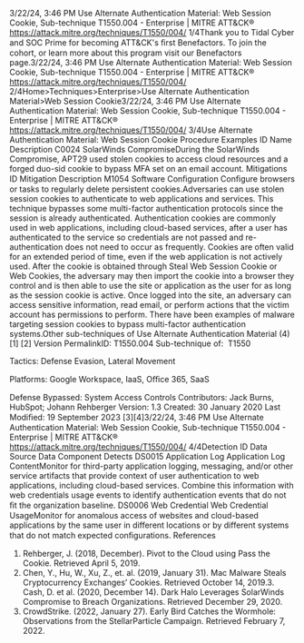 3/22/24, 3:46 PM Use Alternate Authentication Material: Web Session Cookie, Sub-technique T1550.004 - Enterprise | MITRE ATT&CK®
https://attack.mitre.org/techniques/T1550/004/ 1/4Thank you to Tidal Cyber and SOC Prime for becoming ATT&CK's ﬁrst Benefactors. To join the cohort, or learn more about this program visit our
Benefactors page.3/22/24, 3:46 PM Use Alternate Authentication Material: Web Session Cookie, Sub-technique T1550.004 - Enterprise | MITRE ATT&CK®
https://attack.mitre.org/techniques/T1550/004/ 2/4Home>Techniques>Enterprise>Use Alternate Authentication Material>Web Session Cookie3/22/24, 3:46 PM Use Alternate Authentication Material: Web Session Cookie, Sub-technique T1550.004 - Enterprise | MITRE ATT&CK®
https://attack.mitre.org/techniques/T1550/004/ 3/4Use Alternate Authentication Material: Web Session
Cookie
Procedure Examples
ID Name Description
C0024 SolarWinds
CompromiseDuring the SolarWinds Compromise, APT29 used stolen cookies to access cloud resources and a
forged duo-sid cookie to bypass MFA set on an email account.
Mitigations
ID Mitigation Description
M1054 Software Conﬁguration Conﬁgure browsers or tasks to regularly delete persistent cookies.Adversaries can use stolen session cookies to authenticate to web applications and services. This technique bypasses some multi-factor
authentication protocols since the session is already authenticated.
Authentication cookies are commonly used in web applications, including cloud-based services, after a user has authenticated to the service
so credentials are not passed and re-authentication does not need to occur as frequently. Cookies are often valid for an extended period of
time, even if the web application is not actively used. After the cookie is obtained through Steal Web Session Cookie or Web Cookies, the
adversary may then import the cookie into a browser they control and is then able to use the site or application as the user for as long as the
session cookie is active. Once logged into the site, an adversary can access sensitive information, read email, or perform actions that the
victim account has permissions to perform.
There have been examples of malware targeting session cookies to bypass multi-factor authentication systems.Other sub-techniques of Use Alternate Authentication Material (4)
[1]
[2]
Version PermalinkID: T1550.004
Sub-technique of:  T1550

Tactics: Defense Evasion, Lateral Movement

Platforms: Google Workspace, IaaS, Oﬃce 365, SaaS

Defense Bypassed: System Access Controls
Contributors: Jack Burns, HubSpot; Johann Rehberger
Version: 1.3
Created: 30 January 2020
Last Modiﬁed: 19 September 2023
[3][4]3/22/24, 3:46 PM Use Alternate Authentication Material: Web Session Cookie, Sub-technique T1550.004 - Enterprise | MITRE ATT&CK®
https://attack.mitre.org/techniques/T1550/004/ 4/4Detection
ID Data Source Data Component Detects
DS0015 Application Log Application Log
ContentMonitor for third-party application logging, messaging, and/or other service artifacts
that provide context of user authentication to web applications, including cloud-based
services. Combine this information with web credentials usage events to identify
authentication events that do not ﬁt the organization baseline.
DS0006 Web Credential Web Credential
UsageMonitor for anomalous access of websites and cloud-based applications by the same
user in different locations or by different systems that do not match expected
conﬁgurations.
References
1. Rehberger, J. (2018, December). Pivot to the Cloud using Pass
the Cookie. Retrieved April 5, 2019.
2. Chen, Y., Hu, W., Xu, Z., et. al. (2019, January 31). Mac
Malware Steals Cryptocurrency Exchanges’ Cookies. Retrieved
October 14, 2019.3. Cash, D. et al. (2020, December 14). Dark Halo Leverages
SolarWinds Compromise to Breach Organizations. Retrieved
December 29, 2020.
4. CrowdStrike. (2022, January 27). Early Bird Catches the
Wormhole: Observations from the StellarParticle Campaign.
Retrieved February 7, 2022.